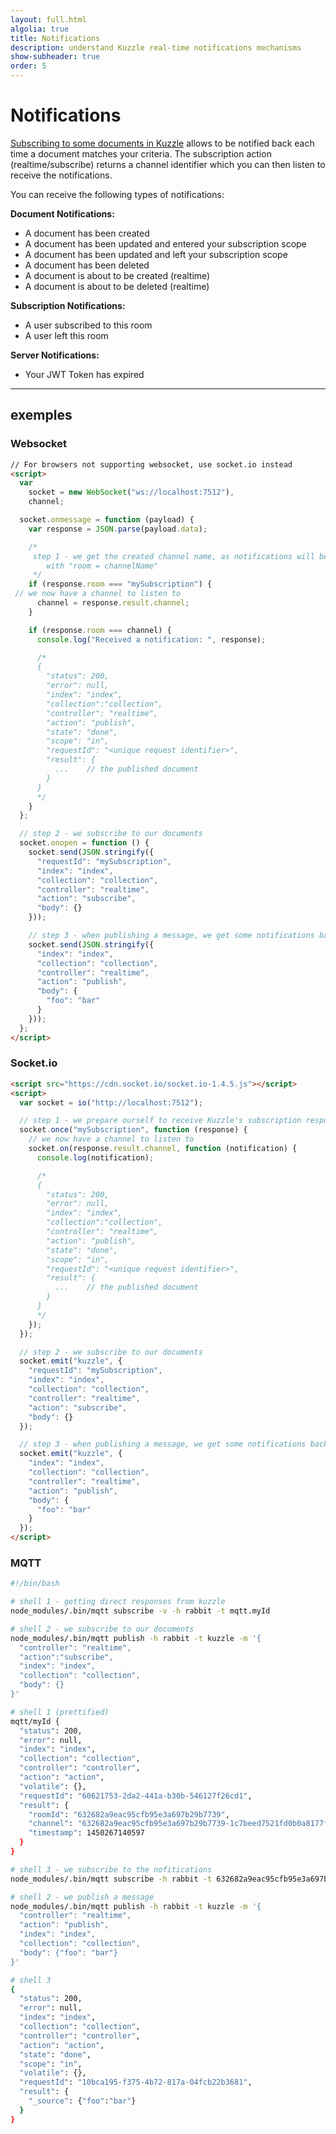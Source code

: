 ```yaml
---
layout: full.html
algolia: true
title: Notifications
description: understand Kuzzle real-time notifications mechanisms
show-subheader: true
order: 5
---
```


# Notifications

[Subscribing to some documents in Kuzzle](#on) allows to be notified back each time a document matches your criteria.
The subscription action (realtime/subscribe) returns a channel identifier which you can then listen to receive the
notifications.

You can receive the following types of notifications:

**Document Notifications:**

* A document has been created
* A document has been updated and entered your subscription scope
* A document has been updated and left your subscription scope
* A document has been deleted
* A document is about to be created (realtime)
* A document is about to be deleted (realtime)

**Subscription Notifications:**

* A user subscribed to this room
* A user left this room

**Server Notifications:**

* Your JWT Token has expired

---

## exemples

### Websocket


```html
// For browsers not supporting websocket, use socket.io instead
<script>
  var
    socket = new WebSocket("ws://localhost:7512"),
    channel;

  socket.onmessage = function (payload) {
    var response = JSON.parse(payload.data);

    /*
     step 1 - we get the created channel name, as notifications will be sent
        with "room = channelName"
     */
    if (response.room === "mySubscription") {
 // we now have a channel to listen to
      channel = response.result.channel;
    }

    if (response.room === channel) {
      console.log("Received a notification: ", response);

      /*
      {
        "status": 200,
        "error": null,
        "index": "index",
        "collection":"collection",
        "controller": "realtime",
        "action": "publish",
        "state": "done",
        "scope": "in",
        "requestId": "<unique request identifier>",
        "result": {
          ...    // the published document
        }
      }
      */
    }
  };

  // step 2 - we subscribe to our documents
  socket.onopen = function () {
    socket.send(JSON.stringify({
      "requestId": "mySubscription",
      "index": "index",
      "collection": "collection",
      "controller": "realtime",
      "action": "subscribe",
      "body": {}
    }));

    // step 3 - when publishing a message, we get some notifications back
    socket.send(JSON.stringify({
      "index": "index",
      "collection": "collection",
      "controller": "realtime",
      "action": "publish",
      "body": {
        "foo": "bar"
      }
    }));
  };
</script>
```

### Socket.io

```html
<script src="https://cdn.socket.io/socket.io-1.4.5.js"></script>
<script>
  var socket = io("http://localhost:7512");

  // step 1 - we prepare ourself to receive Kuzzle's subscription response and then listen to the created channel.
  socket.once("mySubscription", function (response) {
    // we now have a channel to listen to
    socket.on(response.result.channel, function (notification) {
      console.log(notification);

      /*
      {
        "status": 200,
        "error": null,
        "index": "index",
        "collection":"collection",
        "controller": "realtime",
        "action": "publish",
        "state": "done",
        "scope": "in",
        "requestId": "<unique request identifier>",
        "result": {
          ...    // the published document
        }
      }
      */
    });
  });

  // step 2 - we subscribe to our documents
  socket.emit("kuzzle", {
    "requestId": "mySubscription",
    "index": "index",
    "collection": "collection",
    "controller": "realtime",
    "action": "subscribe",
    "body": {}
  });

  // step 3 - when publishing a message, we get some notifications back
  socket.emit("kuzzle", {
    "index": "index",
    "collection": "collection",
    "controller": "realtime",
    "action": "publish",
    "body": {
      "foo": "bar"
    }
  });
</script>
```

### MQTT

```bash
#!/bin/bash

# shell 1 - getting direct responses from kuzzle
node_modules/.bin/mqtt subscribe -v -h rabbit -t mqtt.myId

# shell 2 - we subscribe to our documents
node_modules/.bin/mqtt publish -h rabbit -t kuzzle -m '{
  "controller": "realtime",
  "action":"subscribe",
  "index": "index",
  "collection": "collection",
  "body": {}
}'

# shell 1 (prettified)
mqtt/myId {
  "status": 200,
  "error": null,
  "index": "index",
  "collection": "collection",
  "controller": "controller",
  "action": "action",
  "volatile": {},
  "requestId": "60621753-2da2-441a-b30b-546127f26cd1",
  "result": {
    "roomId": "632682a9eac95cfb95e3a697b29b7739",
    "channel": "632682a9eac95cfb95e3a697b29b7739-1c7beed7521fd0b0a8177f219b786d2e",
    "timestamp": 1450267140597
  }
}

# shell 3 - we subscribe to the nofitications
node_modules/.bin/mqtt subscribe -h rabbit -t 632682a9eac95cfb95e3a697b29b7739-1c7beed7521fd0b0a8177f219b786d2e

# shell 2 - we publish a message
node_modules/.bin/mqtt publish -h rabbit -t kuzzle -m '{
  "controller": "realtime",
  "action": "publish",
  "index": "index",
  "collection": "collection",
  "body": {"foo": "bar"}
}'

# shell 3
{
  "status": 200,
  "error": null,
  "index": "index",
  "collection": "collection",
  "controller": "controller",
  "action": "action",
  "state": "done",
  "scope": "in",
  "volatile": {},
  "requestId": "10bca195-f375-4b72-817a-04fcb22b3681",
  "result": {
    "_source": {"foo":"bar"}
  }
}
```
